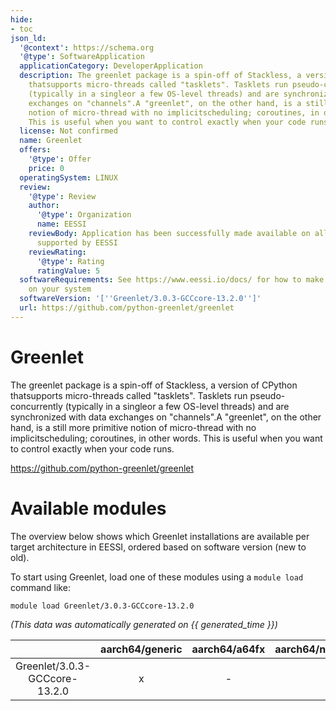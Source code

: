 ```yaml
---
hide:
- toc
json_ld:
  '@context': https://schema.org
  '@type': SoftwareApplication
  applicationCategory: DeveloperApplication
  description: The greenlet package is a spin-off of Stackless, a version of CPython
    thatsupports micro-threads called "tasklets". Tasklets run pseudo-concurrently
    (typically in a singleor a few OS-level threads) and are synchronized with data
    exchanges on "channels".A "greenlet", on the other hand, is a still more primitive
    notion of micro-thread with no implicitscheduling; coroutines, in other words.
    This is useful when you want to control exactly when your code runs.
  license: Not confirmed
  name: Greenlet
  offers:
    '@type': Offer
    price: 0
  operatingSystem: LINUX
  review:
    '@type': Review
    author:
      '@type': Organization
      name: EESSI
    reviewBody: Application has been successfully made available on all architectures
      supported by EESSI
    reviewRating:
      '@type': Rating
      ratingValue: 5
  softwareRequirements: See https://www.eessi.io/docs/ for how to make EESSI available
    on your system
  softwareVersion: '[''Greenlet/3.0.3-GCCcore-13.2.0'']'
  url: https://github.com/python-greenlet/greenlet
---
```


Greenlet
========


The greenlet package is a spin-off of Stackless, a version of CPython thatsupports micro-threads called "tasklets". Tasklets run pseudo-concurrently (typically in a singleor a few OS-level threads) and are synchronized with data exchanges on "channels".A "greenlet", on the other hand, is a still more primitive notion of micro-thread with no implicitscheduling; coroutines, in other words. This is useful when you want to control exactly when your code runs.

https://github.com/python-greenlet/greenlet
# Available modules


The overview below shows which Greenlet installations are available per target architecture in EESSI, ordered based on software version (new to old).

To start using Greenlet, load one of these modules using a `module load` command like:

```shell
module load Greenlet/3.0.3-GCCcore-13.2.0
```

*(This data was automatically generated on {{ generated_time }})*

| |aarch64/generic|aarch64/a64fx|aarch64/neoverse_n1|aarch64/neoverse_v1|aarch64/nvidia/grace|x86_64/generic|x86_64/amd/zen2|x86_64/amd/zen3|x86_64/amd/zen4|x86_64/intel/cascadelake|x86_64/intel/haswell|x86_64/intel/icelake|x86_64/intel/sapphirerapids|x86_64/intel/skylake_avx512|
| :---: | :---: | :---: | :---: | :---: | :---: | :---: | :---: | :---: | :---: | :---: | :---: | :---: | :---: | :---: |
|Greenlet/3.0.3-GCCcore-13.2.0|x|-|x|x|x|x|x|x|x|x|x|x|x|x|
